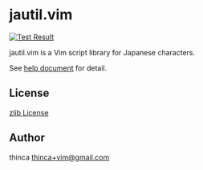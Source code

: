# jautil.vim

[![Test Result][travis-image]][travis-url]

jautil.vim is a Vim script library for Japanese characters.

See [help document](doc/jautil.txt) for detail.


## License

[zlib License](LICENSE.txt)


## Author

thinca <thinca+vim@gmail.com>


[travis-image]: https://travis-ci.com/thinca/vim-jautil.svg?branch=master
[travis-url]: https://travis-ci.com/thinca/vim-jautil
